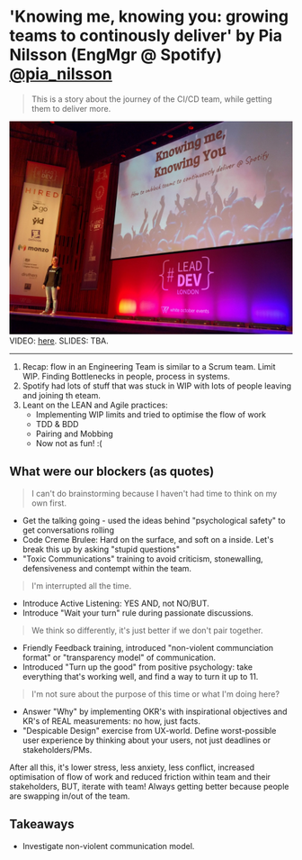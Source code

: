 # 'Knowing me, knowing you: growing teams to continously deliver' by Pia Nilsson (EngMgr @ Spotify) [@pia_nilsson](https://twitter.com/pianilsson)

> This is a story about the journey of the CI/CD team, while getting them to deliver more.

![Pia Nilsson](img/04a_PiaNilsson.jpg "Pia Nilsson introduction")
VIDEO: [here](https://www.youtube.com/watch?v=S92vVAEofes&list=PLBzScQzZ83I_VX8zgmLqIfma_kJs3RRmu&index=16&t=0s). SLIDES: TBA.

---

1. Recap: flow in an Engineering Team is similar to a Scrum team. Limit WIP. Finding Bottlenecks in people, process in systems.
1. Spotify had lots of stuff that was stuck in WIP with lots of people leaving and joining th eteam.
1. Leant on the LEAN and Agile practices:
    - Implementing WIP limits and tried to optimise the flow of work
    - TDD & BDD
    - Pairing and Mobbing
    - Now not as fun! :(

## What were our blockers (as quotes)

> I can't do brainstorming because I haven't had time to think on my own first.
- Get the talking going - used the ideas behind "psychological safety" to get conversations rolling
- Code Creme Brulee: Hard on the surface, and soft on a inside. Let's break this up by asking "stupid questions"
- "Toxic Communications" training to avoid criticism, stonewalling, defensiveness and contempt within the team.

> I'm interrupted all the time.
- Introduce Active Listening: YES AND, not NO/BUT.
- Introduce "Wait your turn" rule during passionate discussions.

> We think so differently, it's just better if we don't pair together.
- Friendly Feedback training, introduced "non-violent communciation format" or "transparency model" of communication.
- Introduced "Turn up the good" from positive psychology: take everything that's working well, and find a way to turn it up to 11.

> I'm not sure about the purpose of this time or what I'm doing here?
- Answer "Why" by implementing OKR's with inspirational objectives and KR's of REAL measurements: no how, just facts.
- "Despicable Design" exercise from UX-world. Define worst-possible user experience by thinking about your users, not just deadlines or stakeholders/PMs.

After all this, it's lower stress, less anxiety, less conflict, increased optimisation of flow of work and reduced friction within team and their stakeholders, BUT, iterate with team! Always getting better because people are swapping in/out of the team.

## Takeaways

- Investigate non-violent communication model.